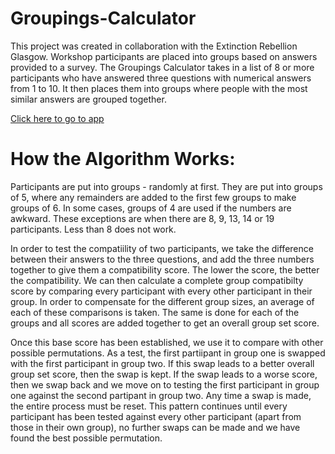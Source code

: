 # Groupings-Calculator

This project was created in collaboration with the Extinction Rebellion Glasgow. Workshop participants are placed into groups based on answers provided to a survey. The Groupings Calculator takes in a list of 8 or more participants who have answered three questions with numerical answers from 1 to 10. It then places them into groups where people with the most similar answers are grouped together.

[Click here to go to app](https://hallgm.github.io/Groupings-Calculator/)

# How the Algorithm Works:

Participants are put into groups - randomly at first. They are put into groups of 5, where any remainders are added to the first few groups to make groups of 6. In some cases, groups of 4 are used if the numbers are awkward. These exceptions are when there are  8, 9, 13, 14 or 19 participants. Less than 8 does not work.

In order to test the compatiility of two participants, we take the difference between their answers to the three questions, and add the three numbers together to give them a compatibility score. The lower the score, the better the compatibility. We can then calculate a complete group compatibilty score by comparing every participant with every other participant in their group. In order to compensate for the different group sizes, an average of each of these comparisons is taken. The same is done for each of the groups and all scores are added together to get an overall group set score.

Once this base score has been established, we use it to compare with other possible permutations. As a test, the first partiipant in group one is swapped with the first participant in group two. If this swap leads to a better overall group set score, then the swap is kept. If the swap leads to a worse score, then we swap back and we move on to testing the first participant in group one against the second partipant in group two. Any time a swap is made, the entire process must be reset. This pattern continues until every participant has been tested against every other participant (apart from those in their own group), no further swaps can be made and we have found the best possible permutation.

